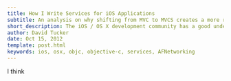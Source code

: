 ```yaml
---
title: How I Write Services for iOS Applications
subtitle: An analysis on why shifting from MVC to MVCS creates a more reusable architecture
short_description: The iOS / OS X development community has a good understanding of MVC, but in many cases I have seen architectural principles compromised with bad practices when it comes to service interaction.  This article outlines my approach when it comes to architecture around service implementation.
author: David Tucker
date: Oct 15, 2012
template: post.html
keywords: ios, osx, objc, objective-c, services, AFNetworking
---
```


I think